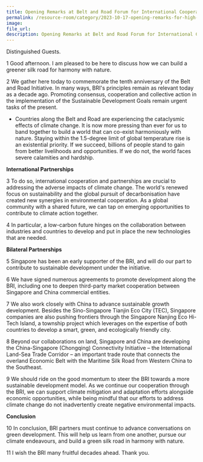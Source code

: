 ```yaml
---
title: Opening Remarks at Belt and Road Forum for International Cooperation, High-Level Forum on Green Development - Dr Amy Khor
permalink: /resource-room/category/2023-10-17-opening-remarks-for-high-level-forum-on-green-development/
image:
file_url:
description: Opening Remarks at Belt and Road Forum for International Cooperation, High-Level Forum on Green Development - Dr Amy Khor
---
```


Distinguished Guests.

1 Good afternoon. I am pleased to be here to discuss how we can build a greener silk road for harmony with nature.

2 We gather here today to commemorate the tenth anniversary of the Belt and Road Initiative. In many ways, BRI's principles remain as relevant today as a decade ago. Promoting consensus, cooperation and collective action in the implementation of the Sustainable Development Goals remain urgent tasks of the present.

- Countries along the Belt and Road are experiencing the cataclysmic effects of climate change. It is now more pressing than ever for us to band together to build a world that can co-exist harmoniously with nature. Staying within the 1.5-degree limit of global temperature rise is an existential priority. If we succeed, billions of people stand to gain from better livelihoods and opportunities. If we do not, the world faces severe calamities and hardship.

**International Partnerships**

3 To do so, international cooperation and partnerships are crucial to addressing the adverse impacts of climate change. The world's renewed focus on sustainability and the global pursuit of decarbonisation have created new synergies in environmental cooperation. As a global community with a shared future, we can tap on emerging opportunities to contribute to climate action together.

4 In particular, a low-carbon future hinges on the collaboration between industries and countries to develop and put in place the new technologies that are needed.

**Bilateral Partnerships**

5 Singapore has been an early supporter of the BRI, and will do our part to contribute to sustainable development under the initiative.

6 We have signed numerous agreements to promote development along the BRI, including one to deepen third-party market cooperation between Singapore and China commercial entities.

7 We also work closely with China to advance sustainable growth development. Besides the Sino-Singapore Tianjin Eco City (TEC), Singapore companies are also pushing frontiers through the Singapore Nanjing Eco Hi-Tech Island, a township project which leverages on the expertise of both countries to develop a smart, green, and ecologically friendly city.

8 Beyond our collaborations on land, Singapore and China are developing the China-Singapore (Chongqing) Connectivity Initiative – the International Land-Sea Trade Corridor – an important trade route that connects the overland Economic Belt with the Maritime Silk Road from Western China to the Southeast.

9 We should ride on the good momentum to steer the BRI towards a more sustainable development model. As we continue our cooperation through the BRI, we can support climate mitigation and adaptation efforts alongside economic opportunities, while being mindful that our efforts to address climate change do not inadvertently create negative environmental impacts.

**Conclusion**

10 In conclusion, BRI partners must continue to advance conversations on green development. This will help us learn from one another, pursue our climate endeavours, and build a green silk road in harmony with nature.

11 I wish the BRI many fruitful decades ahead. Thank you.
